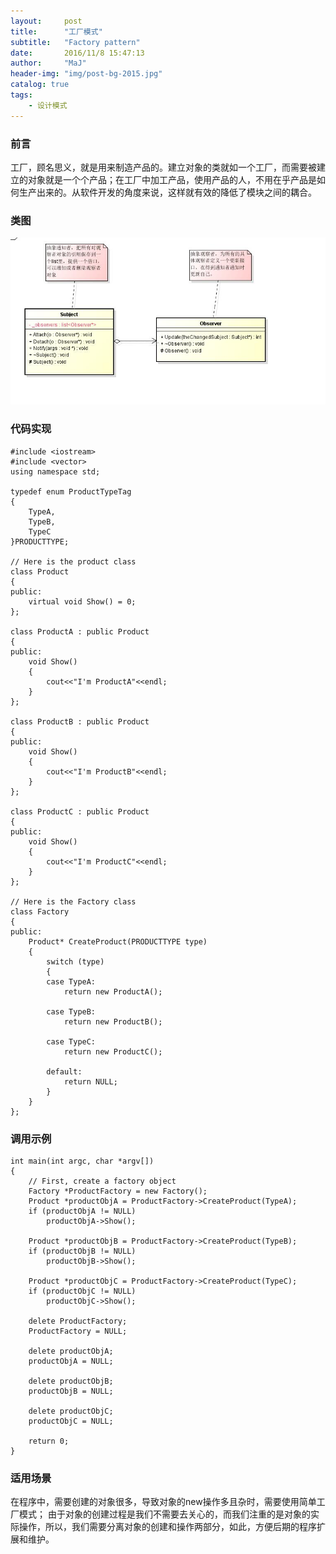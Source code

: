 ```yaml
---
layout:     post
title:      "工厂模式"
subtitle:   "Factory pattern"
date:       2016/11/8 15:47:13 
author:     "MaJ"
header-img: "img/post-bg-2015.jpg"
catalog: true
tags:
    - 设计模式
---
```


### 前言
工厂，顾名思义，就是用来制造产品的。建立对象的类就如一个工厂，而需要被建立的对象就是一个个产品；在工厂中加工产品，使用产品的人，不用在乎产品是如何生产出来的。从软件开发的角度来说，这样就有效的降低了模块之间的耦合。

### 类图
![img](/img/leitu.jpg)

### 代码实现
	#include <iostream>
	#include <vector>
	using namespace std;
	
	typedef enum ProductTypeTag
	{
		TypeA,
		TypeB,
		TypeC
	}PRODUCTTYPE;
	
	// Here is the product class
	class Product
	{
	public:
		virtual void Show() = 0;
	};
	
	class ProductA : public Product
	{
	public:
		void Show()
		{
			cout<<"I'm ProductA"<<endl;
		}
	};
	
	class ProductB : public Product
	{
	public:
		void Show()
		{
			cout<<"I'm ProductB"<<endl;
		}
	};
	
	class ProductC : public Product
	{
	public:
		void Show()
		{
			cout<<"I'm ProductC"<<endl;
		}
	};
	
	// Here is the Factory class
	class Factory
	{
	public:
		Product* CreateProduct(PRODUCTTYPE type)
		{
			switch (type)
			{
			case TypeA:
				return new ProductA();
	
			case TypeB:
				return new ProductB();
	
			case TypeC:
				return new ProductC();
	
			default:
				return NULL;
			}
		}
	};


### 调用示例
	
	int main(int argc, char *argv[])
	{
		// First, create a factory object
		Factory *ProductFactory = new Factory();
		Product *productObjA = ProductFactory->CreateProduct(TypeA);
		if (productObjA != NULL)
			productObjA->Show();
	
		Product *productObjB = ProductFactory->CreateProduct(TypeB);
		if (productObjB != NULL)
			productObjB->Show();
	
		Product *productObjC = ProductFactory->CreateProduct(TypeC);
		if (productObjC != NULL)
			productObjC->Show();
	
		delete ProductFactory;
		ProductFactory = NULL;
	
		delete productObjA;
		productObjA = NULL;
	
		delete productObjB;
		productObjB = NULL;        
	
		delete productObjC;
		productObjC = NULL;
	
		return 0;
	}


### 适用场景
在程序中，需要创建的对象很多，导致对象的new操作多且杂时，需要使用简单工厂模式；
由于对象的创建过程是我们不需要去关心的，而我们注重的是对象的实际操作，所以，我们需要分离对象的创建和操作两部分，如此，方便后期的程序扩展和维护。









